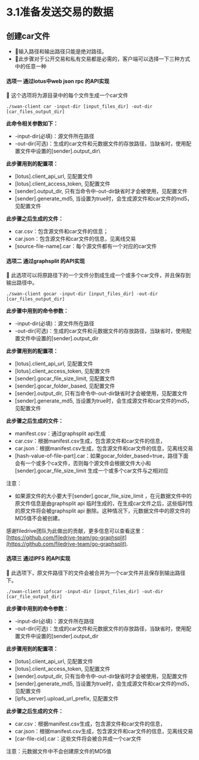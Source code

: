 # 3.1准备发送交易的数据

## 创建car文件

* 🔔输入路径和输出路径只能是绝对路径。
* 🔔此步骤对于公开交易和私有交易都是必需的，客户端可以选择一下三种方式中的任意一种

#### 选项一 通过lotus中web json rpc 的API实现

🔔  这个选项将为源目录中的每个文件生成一个car文件

```
./swan-client car -input-dir [input_files_dir] -out-dir [car_files_output_dir]
```

**此命令相关参数如下：**

* \-input-dir(必填)：源文件所在路径
* \-out-dir(可选)：生成的car文件和元数据文件的存放路径，当缺省时，使用配置文件中设置的\[sender].output\_dir\


**此步骤用到的配置项：**

* \[lotus].client\_api\_url, 见配置文件
* \[lotus].client\_access\_token, 见配置文件
* \[sender].output\_dir, 只有当命令中-out-dir缺省时才会被使用，见配置文件
* \[sender].generate\_md5, 当设置为true时，会生成源文件和car文件的md5，见配置文件

**此步骤之后生成的文件：**

* car.csv：包含源文件和car文件的信息；
* car.json：包含源文件和car文件的信息，见离线交易
* \[source-file-name].car：每个源文件都有一个对应的car文件

#### 选项二 通过graphsplit 的API实现

🔔 此选项可以将原路径下的一个文件分割成生成一个或多个car文件，并且保存到输出路径中。

```
./swan-client gocar -input-dir [input_files_dir] -out-dir [car_files_output_dir]
```

**此步骤中用到的命令参数：**

* \-input-dir(必填)：源文件所在路径
* \-out-dir(可选)：生成的car文件和元数据文件的存放路径，当缺省时，使用配置文件中设置的\[sender].output\_dir

**此步骤用到的配置项：**

* \[lotus].client\_api\_url, 见配置文件
* \[lotus].client\_access\_token, 见配置文件
* \[sender].gocar\_file\_size\_limit, 见配置文件
* \[sender].gocar\_folder\_based, 见配置文件
* \[sender].output\_dir, 只有当命令中-out-dir缺省时才会被使用，见配置文件
* \[sender].generate\_md5, 当设置为true时，会生成源文件和car文件的md5，见配置文件

**此步骤之后生成的文件：**

* manifest.csv：通过graphsplit api生成
* car.csv：根据manifest.csv生成，包含源文件和car文件的信息，
* car.json：根据manifest.csv生成，包含源文件和car文件的信息，见离线交易
* \[hash-value-of-file-part].car：如果gocar\_folder\_based=true，路径下面会有一个或多个ca文件，否则每个源文件会根据文件大小和\[sender].gocar\_file\_size\_limit 生成一个或多个car文件与之相对应

注意：

* 如果源文件的大小要大于\[sender].gocar\_file\_size\_limit ，在元数据文件中的原文件信息是由graphsplit api 临时生成的，在生成car文件之后，这些临时性的原文件将会被graphsplit api 删除。这种情况下，元数据文件中的原文件的MD5值不会被创建。

感谢filedrive团队为此做出的贡献，更多信息可以查看这里：[https://github.com/filedrive-team/go-graphsplit](https://github.com/filedrive-team/go-graphsplit).

#### 选项三 通过IPFS 的API实现

🔔 此选项下，原文件路径下的文件会被合并为一个car文件并且保存到输出路径下。

```
./swan-client ipfscar -input-dir [input_files_dir] -out-dir [car_file_output_dir]
```

**此步骤中用到的命令参数：**

* \-input-dir(必填)：源文件所在路径
* \-out-dir(可选)：生成的car文件和元数据文件的存放路径，当缺省时，使用配置文件中设置的\[sender].output\_dir

**此步骤用到的配置项：**

* \[lotus].client\_api\_url, 见配置文件
* \[lotus].client\_access\_token, 见配置文件
* \[sender].output\_dir, 只有当命令中-out-dir缺省时才会被使用，见配置文件
* \[sender].generate\_md5, 当设置为true时，会生成源文件和car文件的md5，见配置文件
* \[ipfs\_server].upload\_url\_prefix, 见配置文件

**此步骤之后生成的文件：**

* car.csv：根据manifest.csv生成，包含源文件和car文件的信息，
* car.json：根据manifest.csv生成，包含源文件和car文件的信息，见离线交易
* \[car-file-cid].car：这些文件将会被合并成一个car文件

注意：元数据文件中不会创建原文件的MD5值
